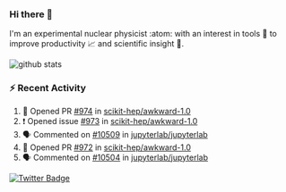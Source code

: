 ### Hi there 👋 

I'm an experimental nuclear physicist :atom: with an interest in tools :wrench: to improve productivity :chart_with_upwards_trend: and scientific insight :telescope:.

![github stats](https://github-readme-stats.vercel.app/api?username=agoose77&show_icons=true&hide_rank=true&hide_title=true&bg_color=30,e76445,904e95&text_color=efe3ec&icon_color=efe3ec)
<!--
**agoose77/agoose77** is a ✨ _special_ ✨ repository because its `README.md` (this file) appears on your GitHub profile.

Here are some ideas to get you started:

- 🔭 I’m currently working on ...
- 🌱 I’m currently learning ...
- 👯 I’m looking to collaborate on ...
- 🤔 I’m looking for help with ...
- 💬 Ask me about ...
- 📫 How to reach me: ...
- 😄 Pronouns: ...
- ⚡ Fun fact: ...
-->

### :zap: Recent Activity
<!--START_SECTION:activity-->
1. 💪 Opened PR [#974](https://github.com/scikit-hep/awkward-1.0/pull/974) in [scikit-hep/awkward-1.0](https://github.com/scikit-hep/awkward-1.0)
2. ❗️ Opened issue [#973](https://github.com/scikit-hep/awkward-1.0/issues/973) in [scikit-hep/awkward-1.0](https://github.com/scikit-hep/awkward-1.0)
3. 🗣 Commented on [#10509](https://github.com/jupyterlab/jupyterlab/issues/10509) in [jupyterlab/jupyterlab](https://github.com/jupyterlab/jupyterlab)
4. 💪 Opened PR [#972](https://github.com/scikit-hep/awkward-1.0/pull/972) in [scikit-hep/awkward-1.0](https://github.com/scikit-hep/awkward-1.0)
5. 🗣 Commented on [#10504](https://github.com/jupyterlab/jupyterlab/issues/10504) in [jupyterlab/jupyterlab](https://github.com/jupyterlab/jupyterlab)
<!--END_SECTION:activity-->


[![Twitter Badge](https://img.shields.io/twitter/follow/agoose77?style=flat-square&logo=Twitter&logoColor=white&color=cornflowerblue)](https://twitter.com/agoose77)
